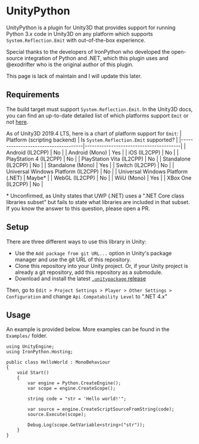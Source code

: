 # UnityPython
UnityPython is a plugin for Unity3D that provides support for running Python
3.x code in Unity3D on any platform which supports `System.Reflection.Emit`
with out-of-the-box experience.

Special thanks to the developers of IronPython who developed the open-source
integration of Python and .NET, which this plugin uses and @exodrifter who 
is the original author of this plugin.

This page is lack of maintain and I will update this later.


## Requirements
The build target must support `System.Reflection.Emit`. In the Unity3D docs, you
can find an up-to-date detailed list of which platforms support `Emit` or not
[here](https://docs.unity3d.com/Manual/ScriptingRestrictions.html).

As of Unity3D 2019.4 LTS, here is a chart of platform support for `Emit`:
| Platform (scripting backend)        | Is `System.Reflection.Emit` supported? |
|-------------------------------------|----------------------------------------|
| Android (IL2CPP)                    | No                                     |
| Android (Mono)                      | Yes                                    |
| iOS (IL2CPP)                        | No                                     |
| PlayStation 4 (IL2CPP)              | No                                     |
| PlayStation Vita (IL2CPP)           | No                                     |
| Standalone (IL2CPP)                 | No                                     |
| Standalone (Mono)                   | Yes                                    |
| Switch (IL2CPP)                     | No                                     |
| Universal Windows Platform (IL2CPP) | No                                     |
| Universal Windows Platform (.NET)   | Maybe\*                                |
| WebGL (IL2CPP)                      | No                                     |
| WiiU (Mono)                         | Yes                                    |
| XBox One (IL2CPP)                   | No                                     |

\* Unconfirmed, as Unity states that UWP (.NET) uses a ".NET Core class
   libraries subset" but fails to state what libraries are included in that
   subset. If you know the answer to this question, please open a PR.


## Setup
There are three different ways to use this library in Unity:
* Use the `Add package from git URL...` option in Unity's package manager and
  use the git URL of this repository.
* Clone this repository into your Unity project. Or, if your Unity project is
  already a git repository, add this repository as a submodule.
* Download and install the latest [`.unitypackage` release][releases]

Then, go to `Edit > Project Settings > Player > Other Settings > Configuration`
and change `Api Compatability Level` to ".NET 4.x"


## Usage
An example is provided below. More examples can be found in the
`Examples/` folder.

	using UnityEngine;
	using IronPython.Hosting;

	public class HelloWorld : MonoBehaviour
	{
		void Start()
		{
			var engine = Python.CreateEngine();
			var scope = engine.CreateScope();

			string code = "str = 'Hello world!'";

			var source = engine.CreateScriptSourceFromString(code);
			source.Execute(scope);

			Debug.Log(scope.GetVariable<string>("str"));
		}
	}


[releases]: https://github.com/Cardidi/unity-python/releases
[discussions/36]: https://github.com/exodrifter/unity-python/discussions/36
